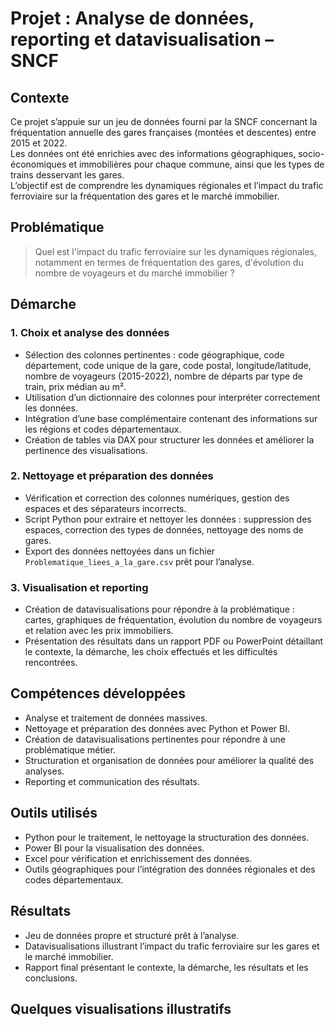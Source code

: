 # Projet : Analyse de données, reporting et datavisualisation – SNCF

## Contexte
Ce projet s’appuie sur un jeu de données fourni par la SNCF concernant la fréquentation annuelle des gares françaises (montées et descentes) entre 2015 et 2022.  
Les données ont été enrichies avec des informations géographiques, socio-économiques et immobilières pour chaque commune, ainsi que les types de trains desservant les gares.  
L’objectif est de comprendre les dynamiques régionales et l’impact du trafic ferroviaire sur la fréquentation des gares et le marché immobilier.

## Problématique
> Quel est l'impact du trafic ferroviaire sur les dynamiques régionales, notamment en termes de fréquentation des gares, d'évolution du nombre de voyageurs et du marché immobilier ?

## Démarche
### 1. Choix et analyse des données
- Sélection des colonnes pertinentes : code géographique, code département, code unique de la gare, code postal, longitude/latitude, nombre de voyageurs (2015-2022), nombre de départs par type de train, prix médian au m².  
- Utilisation d’un dictionnaire des colonnes pour interpréter correctement les données.  
- Intégration d’une base complémentaire contenant des informations sur les régions et codes départementaux.  
- Création de tables via DAX pour structurer les données et améliorer la pertinence des visualisations.

### 2. Nettoyage et préparation des données
- Vérification et correction des colonnes numériques, gestion des espaces et des séparateurs incorrects.  
- Script Python pour extraire et nettoyer les données : suppression des espaces, correction des types de données, nettoyage des noms de gares.  
- Export des données nettoyées dans un fichier `Problematique_liees_a_la_gare.csv` prêt pour l’analyse.

### 3. Visualisation et reporting
- Création de datavisualisations pour répondre à la problématique : cartes, graphiques de fréquentation, évolution du nombre de voyageurs et relation avec les prix immobiliers.  
- Présentation des résultats dans un rapport PDF ou PowerPoint détaillant le contexte, la démarche, les choix effectués et les difficultés rencontrées.

## Compétences développées
- Analyse et traitement de données massives.  
- Nettoyage et préparation des données avec Python et Power BI.  
- Création de datavisualisations pertinentes pour répondre à une problématique métier.  
- Structuration et organisation de données pour améliorer la qualité des analyses.  
- Reporting et communication des résultats.

## Outils utilisés
- Python pour le traitement, le nettoyage la structuration des données.  
- Power BI pour la visualisation des données.  
- Excel pour vérification et enrichissement des données.  
- Outils géographiques pour l’intégration des données régionales et des codes départementaux.

## Résultats
- Jeu de données propre et structuré prêt à l’analyse.  
- Datavisualisations illustrant l’impact du trafic ferroviaire sur les gares et le marché immobilier.  
- Rapport final présentant le contexte, la démarche, les résultats et les conclusions.

## Quelques visualisations illustratifs



